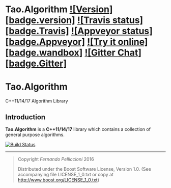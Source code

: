 # Tao.Algorithm <a target="_blank" href="http://semver.org">![Version][badge.version]</a> <a target="_blank" href="https://travis-ci.org/boostorg/hana">![Travis status][badge.Travis]</a> <a target="_blank" href="https://ci.appveyor.com/project/ldionne/hana">![Appveyor status][badge.Appveyor]</a> <a target="_blank" href="http://melpon.org/wandbox/permlink/MZqKhMF7tiaNZdJg">![Try it online][badge.wandbox]</a> <a target="_blank" href="https://gitter.im/boostorg/hana">![Gitter Chat][badge.Gitter]</a>



**Tao.Algorithm**
==================

C++11/14/17 Algorithm Library

## Introduction ##

**Tao.Algorithm** is a **C++11/14/17** library which contains a collection of general purpose algorithms.

[![Build Status](https://travis-ci.org/tao-cpp/algorithm.svg?branch=master)](https://travis-ci.org/tao-cpp/algorithm)

---

> Copyright _Fernando Pelliccioni_ 2016
> 
> Distributed under the Boost Software License, Version 1.0. (See accompanying
> file LICENSE_1_0.txt or copy at http://www.boost.org/LICENSE_1_0.txt)
